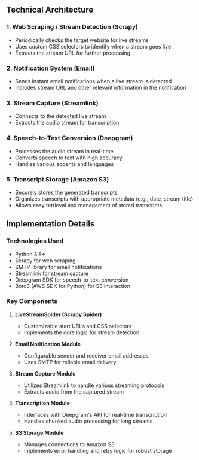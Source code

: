
## Technical Architecture

### 1. Web Scraping / Stream Detection (Scrapy)
- Periodically checks the target website for live streams
- Uses custom CSS selectors to identify when a stream goes live
- Extracts the stream URL for further processing

### 2. Notification System (Email)
- Sends instant email notifications when a live stream is detected
- Includes stream URL and other relevant information in the notification

### 3. Stream Capture (Streamlink)
- Connects to the detected live stream
- Extracts the audio stream for transcription

### 4. Speech-to-Text Conversion (Deepgram)
- Processes the audio stream in real-time
- Converts speech to text with high accuracy
- Handles various accents and languages

### 5. Transcript Storage (Amazon S3)
- Securely stores the generated transcripts
- Organizes transcripts with appropriate metadata (e.g., date, stream title)
- Allows easy retrieval and management of stored transcripts

## Implementation Details

### Technologies Used
- Python 3.8+
- Scrapy for web scraping
- SMTP library for email notifications
- Streamlink for stream capture
- Deepgram SDK for speech-to-text conversion
- Boto3 (AWS SDK for Python) for S3 interaction

### Key Components

1. **LiveStreamSpider (Scrapy Spider)**
   - Customizable start URLs and CSS selectors
   - Implements the core logic for stream detection

2. **Email Notification Module**
   - Configurable sender and receiver email addresses
   - Uses SMTP for reliable email delivery

3. **Stream Capture Module**
   - Utilizes Streamlink to handle various streaming protocols
   - Extracts audio from the captured stream

4. **Transcription Module**
   - Interfaces with Deepgram's API for real-time transcription
   - Handles chunked audio processing for long streams

5. **S3 Storage Module**
   - Manages connections to Amazon S3
   - Implements error handling and retry logic for robust storage
